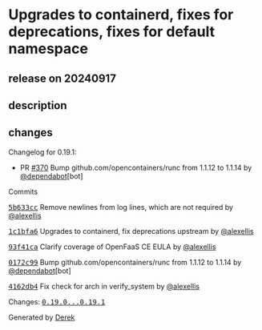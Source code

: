 # Upgrades to containerd, fixes for deprecations, fixes for default namespace

## release on 20240917
## description
## changes
Changelog for 0.19.1:

* PR <a class="issue-link js-issue-link" data-error-text="Failed to load title" data-id="2503664691" data-permission-text="Title is private" data-url="https://github.com/openfaas/faasd/issues/370" data-hovercard-type="pull_request" data-hovercard-url="/openfaas/faasd/pull/370/hovercard" href="https://github.com/openfaas/faasd/pull/370">#370</a> Bump github.com/opencontainers/runc from 1.1.12 to 1.1.14 by <a class="user-mention notranslate" data-hovercard-type="organization" data-hovercard-url="/orgs/dependabot/hovercard" data-octo-click="hovercard-link-click" data-octo-dimensions="link_type:self" href="https://github.com/dependabot">@dependabot</a>[bot]

Commits  

<a class="commit-link" data-hovercard-type="commit" data-hovercard-url="https://github.com/openfaas/faasd/commit/5b633cc017e594c4ed29fe83efd6b426ce7acdbe/hovercard" href="https://github.com/openfaas/faasd/commit/5b633cc017e594c4ed29fe83efd6b426ce7acdbe"><tt>5b633cc</tt></a> Remove newlines from log lines, which are not required by <a class="user-mention notranslate" data-hovercard-type="user" data-hovercard-url="/users/alexellis/hovercard" data-octo-click="hovercard-link-click" data-octo-dimensions="link_type:self" href="https://github.com/alexellis">@alexellis</a>  

<a class="commit-link" data-hovercard-type="commit" data-hovercard-url="https://github.com/openfaas/faasd/commit/1c1bfa67595909720b8409294c8eabb40e1269ff/hovercard" href="https://github.com/openfaas/faasd/commit/1c1bfa67595909720b8409294c8eabb40e1269ff"><tt>1c1bfa6</tt></a> Upgrades to containerd, fix deprecations upstream by <a class="user-mention notranslate" data-hovercard-type="user" data-hovercard-url="/users/alexellis/hovercard" data-octo-click="hovercard-link-click" data-octo-dimensions="link_type:self" href="https://github.com/alexellis">@alexellis</a>  

<a class="commit-link" data-hovercard-type="commit" data-hovercard-url="https://github.com/openfaas/faasd/commit/93f41ca35d6dbeab59dbf192852050e4bd512356/hovercard" href="https://github.com/openfaas/faasd/commit/93f41ca35d6dbeab59dbf192852050e4bd512356"><tt>93f41ca</tt></a> Clarify coverage of OpenFaaS CE EULA by <a class="user-mention notranslate" data-hovercard-type="user" data-hovercard-url="/users/alexellis/hovercard" data-octo-click="hovercard-link-click" data-octo-dimensions="link_type:self" href="https://github.com/alexellis">@alexellis</a>  

<a class="commit-link" data-hovercard-type="commit" data-hovercard-url="https://github.com/openfaas/faasd/commit/0172c996b803e917ec4f3fc2b78caa3efd1cd52b/hovercard" href="https://github.com/openfaas/faasd/commit/0172c996b803e917ec4f3fc2b78caa3efd1cd52b"><tt>0172c99</tt></a> Bump github.com/opencontainers/runc from 1.1.12 to 1.1.14 by <a class="user-mention notranslate" data-hovercard-type="organization" data-hovercard-url="/orgs/dependabot/hovercard" data-octo-click="hovercard-link-click" data-octo-dimensions="link_type:self" href="https://github.com/dependabot">@dependabot</a>[bot]  

<a class="commit-link" data-hovercard-type="commit" data-hovercard-url="https://github.com/openfaas/faasd/commit/4162db43ff317c350206c47977ce376326a6b775/hovercard" href="https://github.com/openfaas/faasd/commit/4162db43ff317c350206c47977ce376326a6b775"><tt>4162db4</tt></a> Fix check for arch in verify_system by <a class="user-mention notranslate" data-hovercard-type="user" data-hovercard-url="/users/alexellis/hovercard" data-octo-click="hovercard-link-click" data-octo-dimensions="link_type:self" href="https://github.com/alexellis">@alexellis</a>

Changes: <a class="commit-link" href="https://github.com/openfaas/faasd/compare/0.19.0...0.19.1"><tt>0.19.0...0.19.1</tt></a>

Generated by <a href="https://github.com/alexellis/derek/">Derek</a>

